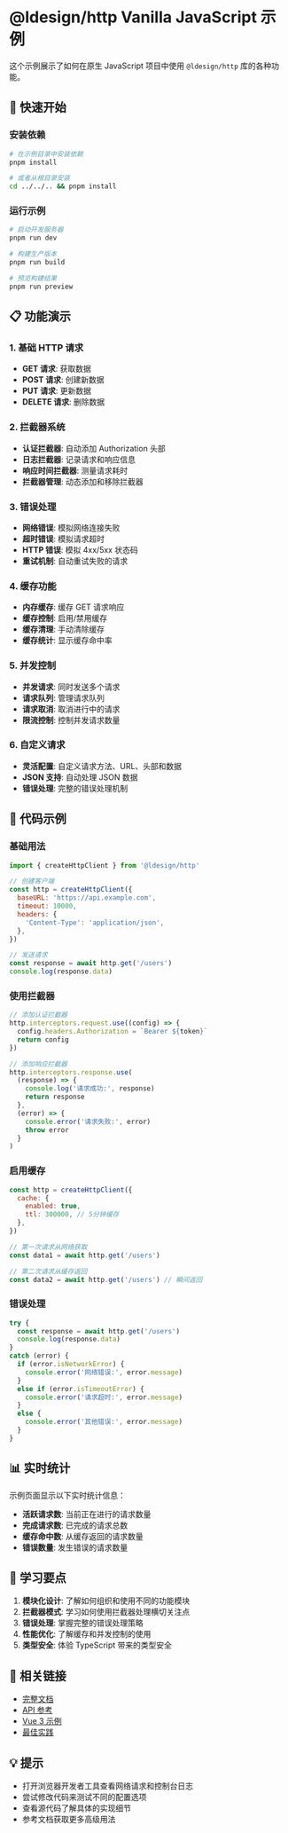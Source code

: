 # @ldesign/http Vanilla JavaScript 示例

这个示例展示了如何在原生 JavaScript 项目中使用 `@ldesign/http` 库的各种功能。

## 🚀 快速开始

### 安装依赖

```bash
# 在示例目录中安装依赖
pnpm install

# 或者从根目录安装
cd ../../.. && pnpm install
```

### 运行示例

```bash
# 启动开发服务器
pnpm run dev

# 构建生产版本
pnpm run build

# 预览构建结果
pnpm run preview
```

## 📋 功能演示

### 1. 基础 HTTP 请求

- **GET 请求**: 获取数据
- **POST 请求**: 创建新数据
- **PUT 请求**: 更新数据
- **DELETE 请求**: 删除数据

### 2. 拦截器系统

- **认证拦截器**: 自动添加 Authorization 头部
- **日志拦截器**: 记录请求和响应信息
- **响应时间拦截器**: 测量请求耗时
- **拦截器管理**: 动态添加和移除拦截器

### 3. 错误处理

- **网络错误**: 模拟网络连接失败
- **超时错误**: 模拟请求超时
- **HTTP 错误**: 模拟 4xx/5xx 状态码
- **重试机制**: 自动重试失败的请求

### 4. 缓存功能

- **内存缓存**: 缓存 GET 请求响应
- **缓存控制**: 启用/禁用缓存
- **缓存清理**: 手动清除缓存
- **缓存统计**: 显示缓存命中率

### 5. 并发控制

- **并发请求**: 同时发送多个请求
- **请求队列**: 管理请求队列
- **请求取消**: 取消进行中的请求
- **限流控制**: 控制并发请求数量

### 6. 自定义请求

- **灵活配置**: 自定义请求方法、URL、头部和数据
- **JSON 支持**: 自动处理 JSON 数据
- **错误处理**: 完整的错误处理机制

## 🔧 代码示例

### 基础用法

```javascript
import { createHttpClient } from '@ldesign/http'

// 创建客户端
const http = createHttpClient({
  baseURL: 'https://api.example.com',
  timeout: 10000,
  headers: {
    'Content-Type': 'application/json',
  },
})

// 发送请求
const response = await http.get('/users')
console.log(response.data)
```

### 使用拦截器

```javascript
// 添加认证拦截器
http.interceptors.request.use((config) => {
  config.headers.Authorization = `Bearer ${token}`
  return config
})

// 添加响应拦截器
http.interceptors.response.use(
  (response) => {
    console.log('请求成功:', response)
    return response
  },
  (error) => {
    console.error('请求失败:', error)
    throw error
  }
)
```

### 启用缓存

```javascript
const http = createHttpClient({
  cache: {
    enabled: true,
    ttl: 300000, // 5分钟缓存
  },
})

// 第一次请求从网络获取
const data1 = await http.get('/users')

// 第二次请求从缓存返回
const data2 = await http.get('/users') // 瞬间返回
```

### 错误处理

```javascript
try {
  const response = await http.get('/users')
  console.log(response.data)
}
catch (error) {
  if (error.isNetworkError) {
    console.error('网络错误:', error.message)
  }
  else if (error.isTimeoutError) {
    console.error('请求超时:', error.message)
  }
  else {
    console.error('其他错误:', error.message)
  }
}
```

## 📊 实时统计

示例页面显示以下实时统计信息：

- **活跃请求数**: 当前正在进行的请求数量
- **完成请求数**: 已完成的请求总数
- **缓存命中数**: 从缓存返回的请求数量
- **错误数量**: 发生错误的请求数量

## 🎯 学习要点

1. **模块化设计**: 了解如何组织和使用不同的功能模块
2. **拦截器模式**: 学习如何使用拦截器处理横切关注点
3. **错误处理**: 掌握完整的错误处理策略
4. **性能优化**: 了解缓存和并发控制的使用
5. **类型安全**: 体验 TypeScript 带来的类型安全

## 🔗 相关链接

- [完整文档](../../docs/README.md)
- [API 参考](../../docs/api.md)
- [Vue 3 示例](../vue3/README.md)
- [最佳实践](../../docs/best-practices.md)

## 💡 提示

- 打开浏览器开发者工具查看网络请求和控制台日志
- 尝试修改代码来测试不同的配置选项
- 查看源代码了解具体的实现细节
- 参考文档获取更多高级用法
